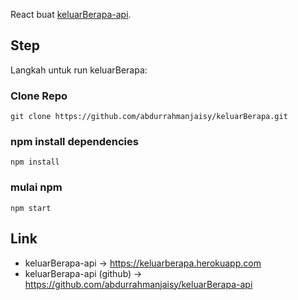 React buat [keluarBerapa-api](https://keluarberapa.herokuapp.com).

## Step

Langkah untuk run keluarBerapa:

### Clone Repo

````
git clone https://github.com/abdurrahmanjaisy/keluarBerapa.git
````
### npm install dependencies

````
npm install
````
### mulai npm

````
npm start
````

## Link
- keluarBerapa-api            -> https://keluarberapa.herokuapp.com
- keluarBerapa-api (github)   -> https://github.com/abdurrahmanjaisy/keluarBerapa-api